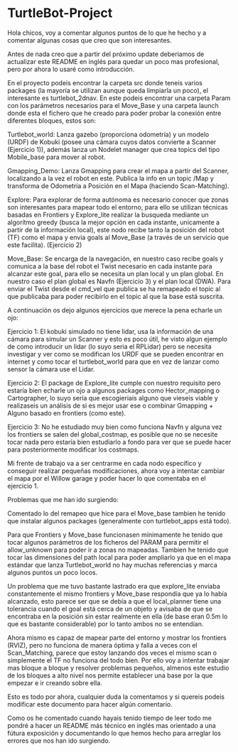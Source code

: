# TurtleBot-Project

Hola chicos, voy a comentar algunos puntos de lo que he hecho y a comentar algunas cosas que creo que son interesantes.

Antes de nada creo que a partir del próximo update deberiamos de actualizar este README en inglés para quedar un poco mas profesional, pero por ahora lo usaré como introducción.

En el proyecto podeis encontrar la carpeta src donde teneis varios packages (la mayoría se utilizan aunque queda limpiarla un poco), el interesante es turtlebot_2dnav. En este podeis encontrar una carpeta Param con los parámetros necesarios para el Move_Base y una carpeta launch donde esta el fichero que he creado para poder probar la conexión entre diferentes bloques, estos son:

Turtlebot_world: Lanza gazebo (proporciona odometría) y un modelo (URDF) de Kobuki (posee una cámara cuyos datos convierte a Scanner (Ejercicio 1)), además lanza un Nodelet manager que crea topics del tipo Mobile_base para mover al robot.

Gmapping_Demo: Lanza Gmapping para crear el mapa a partir del Scanner, localizando a la vez el robot en este. Publica la info en un topic /Map y transforma de Odometría a Posición en el Mapa (haciendo Scan-Matching).

Explore: Para explorar de forma autónoma es necesario conocer que zonas son interesantes para mapear todo el entorno, para ello se utilizan técnicas basadas en Frontiers y Explore_lite realizar la busqueda mediante un algorítmo greedy (busca la mejor opción en cada instante, unicamente a partir de la información local), este nodo recibe tanto la posición del robot (TF) como el mapa y envia goals al Move_Base (a través de un servicio que este facilita). (Ejercicio 2)

Move_Base: Se encarga de la navegación, en nuestro caso recibe goals y comunica a la base del robot el Twist necesario en cada instante para alcanzar este goal, para ello se necesita un plan local y un plan global. En nuestro caso el plan global es Navfn (Ejercicio 3) y el plan local (DWA). Para enviar el Twist desde el cmd_vel que publica se ha remapeado el topic al que publicaba para poder recibirlo en el topic al que la base está suscrita.


A continuación os dejo algunos ejercicios que merece la pena echarle un ojo:

Ejercicio 1: El kobuki simulado no tiene lidar, usa la información de una cámara para simular un Scanner y esto es poco útil, he visto algun ejemplo de como introducir un lidar (lo suyo seria el RPLidar) pero se necesita investigar y ver como se modifican los URDF que se pueden encontrar en internet y como tocar el turtlebot_world para que en vez de lanzar como sensor la cámara use el Lidar.

Ejercicio 2: El package de Explore_lite cumple con nuestro requisito pero estaría bien echarle un ojo a algunos packages como Hector_mapping o Cartographer, lo suyo sería que escogieriais alguno que vieseis viable y realizaseis un análisis de si es mejor usar ese o combinar Gmapping + Alguno basado en frontiers (como este). 

Ejercicio 3: No he estudiado muy bien como funciona Navfn y alguna vez los frontiers se salen del global_costmap, es posible que no se necesite tocar nada pero estaría bien estudiarlo a fondo para ver que se puede hacer para posteriormente modificar los costmaps.

Mi frente de trabajo va a ser centrarme en cada nodo específico y conseguir realizar pequeñas modificaciones, ahora voy a intentar cambiar el mapa por el Willow garage y poder hacer lo que comentaba en el ejercicio 1. 



Problemas que me han ido surgiendo:

Comentado lo del remapeo que hice para el Move_base tambien he tenido que instalar algunos packages (generalmente con turtlebot_apps está todo).

Para que Frontiers y Move_base funcionasen mínimamente he tenido que tocar algunos parámetros de los ficheros del PARAM para permitir el allow_unknown para poder ir a zonas no mapeadas. Tambien he tenido que tocar las dimensiones del path local para poder ampliarlo ya que en el mapa estándar que lanza Turtlebot_world no hay muchas referencias y marca algunos puntos un poco locos. 

Un problema que me tuvo bastante lastrado era que explore_lite enviaba constantemente el mismo frontiers y Move_base respondía que ya lo había alcanzado, esto parece ser que se debía a que el local_planner tiene una tolerancia cuando el goal está cerca de un objeto y avisaba de que se encontraba en la posición sin estar realmente en ella (de base eran 0.5m lo que es bastante considerable) por lo tanto ambos no se entendían.

Ahora mismo es capaz de mapear parte del entorno y mostrar los frontiers (RVIZ), pero no funciona de manera óptima y falla a veces con el Scan_Matching, parece que estoy lanzando dos veces el mismo scan o simplemente el TF no funciona del todo bien. Por ello voy a intentar trabajar mas bloque a bloque y resolver problemas pequeños, almenos este estudio de los bloques a alto nivel nos permite establecer una base por la que empezar e ir creando sobre ella.

Esto es todo por ahora, cualquier duda la comentamos y si quereis podeis modificar este documento para hacer algún comentario. 

Como os he comentado cuando hayais tenido tiempo de leer todo me pondré a hacer un README más técnico en inglés mas orientado a una fútura exposición y documentando lo que hemos hecho para arreglar los errores que nos han ido surgiendo.


